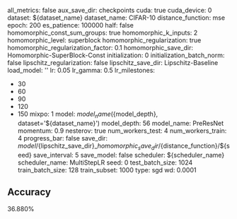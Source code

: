 all_metrics: false
aux_save_dir: checkpoints
cuda: true
cuda_device: 0
dataset: ${dataset_name}
dataset_name: CIFAR-10
distance_function: mse
epoch: 200
es_patience: 100000
half: false
homomorphic_const_sum_groups: true
homomorphic_k_inputs: 2
homomorphic_level: superblock
homomorphic_regularization: true
homomorphic_regularization_factor: 0.1
homomorphic_save_dir: Homomorphic-SuperBlock-Const
initialization: 0
initialization_batch_norm: false
lipschitz_regularization: false
lipschitz_save_dir: Lipschitz-Baseline
load_model: ''
lr: 0.05
lr_gamma: 0.5
lr_milestones:
- 30
- 60
- 90
- 120
- 150
mixpo: 1
model: ${model_name}(${model_depth}, dataset='${dataset_name}')
model_depth: 56
model_name: PreResNet
momentum: 0.9
nesterov: true
num_workers_test: 4
num_workers_train: 4
progress_bar: false
save_dir: ${model}/${lipschitz_save_dir}_${homomorphic_save_dir}/${distance_function}/${seed}
save_interval: 5
save_model: false
scheduler: ${scheduler_name}
scheduler_name: MultiStepLR
seed: 0
test_batch_size: 1024
train_batch_size: 128
train_subset: 1000
type: sgd
wd: 0.0001

## Accuracy
 36.880%